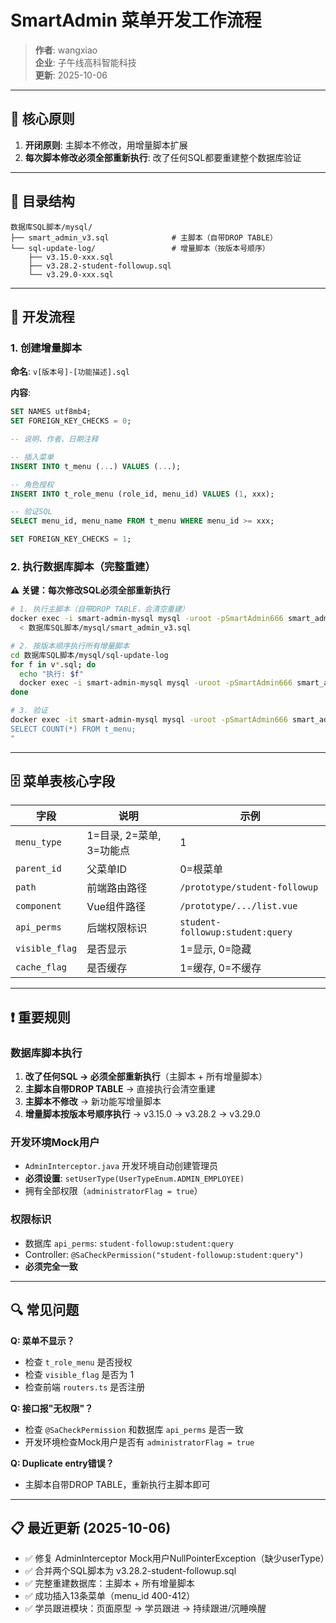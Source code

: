 # SmartAdmin 菜单开发工作流程

> **作者**: wangxiao  
> **企业**: 子午线高科智能科技  
> **更新**: 2025-10-06

---

## 🎯 核心原则

1. **开闭原则**: 主脚本不修改，用增量脚本扩展
2. **每次脚本修改必须全部重新执行**: 改了任何SQL都要重建整个数据库验证

---

## 📁 目录结构

```
数据库SQL脚本/mysql/
├── smart_admin_v3.sql              # 主脚本（自带DROP TABLE）
└── sql-update-log/                 # 增量脚本（按版本号顺序）
    ├── v3.15.0-xxx.sql
    ├── v3.28.2-student-followup.sql
    └── v3.29.0-xxx.sql
```

---

## 🚀 开发流程

### 1. 创建增量脚本

**命名**: `v[版本号]-[功能描述].sql`

**内容**:
```sql
SET NAMES utf8mb4;
SET FOREIGN_KEY_CHECKS = 0;

-- 说明、作者、日期注释

-- 插入菜单
INSERT INTO t_menu (...) VALUES (...);

-- 角色授权
INSERT INTO t_role_menu (role_id, menu_id) VALUES (1, xxx);

-- 验证SQL
SELECT menu_id, menu_name FROM t_menu WHERE menu_id >= xxx;

SET FOREIGN_KEY_CHECKS = 1;
```

### 2. 执行数据库脚本（完整重建）

**⚠️ 关键：每次修改SQL必须全部重新执行**

```bash
# 1. 执行主脚本（自带DROP TABLE，会清空重建）
docker exec -i smart-admin-mysql mysql -uroot -pSmartAdmin666 smart_admin_v3 \
  < 数据库SQL脚本/mysql/smart_admin_v3.sql

# 2. 按版本顺序执行所有增量脚本
cd 数据库SQL脚本/mysql/sql-update-log
for f in v*.sql; do
  echo "执行: $f"
  docker exec -i smart-admin-mysql mysql -uroot -pSmartAdmin666 smart_admin_v3 < $f
done

# 3. 验证
docker exec -it smart-admin-mysql mysql -uroot -pSmartAdmin666 smart_admin_v3 -e "
SELECT COUNT(*) FROM t_menu;
"
```

---

## 🗄️ 菜单表核心字段

| 字段 | 说明 | 示例 |
|------|------|------|
| `menu_type` | 1=目录, 2=菜单, 3=功能点 | 1 |
| `parent_id` | 父菜单ID | 0=根菜单 |
| `path` | 前端路由路径 | `/prototype/student-followup` |
| `component` | Vue组件路径 | `/prototype/.../list.vue` |
| `api_perms` | 后端权限标识 | `student-followup:student:query` |
| `visible_flag` | 是否显示 | 1=显示, 0=隐藏 |
| `cache_flag` | 是否缓存 | 1=缓存, 0=不缓存 |

---

## ❗ 重要规则

### 数据库脚本执行

1. **改了任何SQL → 必须全部重新执行**（主脚本 + 所有增量脚本）
2. **主脚本自带DROP TABLE** → 直接执行会清空重建
3. **主脚本不修改** → 新功能写增量脚本
4. **增量脚本按版本号顺序执行** → v3.15.0 → v3.28.2 → v3.29.0

### 开发环境Mock用户

- `AdminInterceptor.java` 开发环境自动创建管理员
- **必须设置**: `setUserType(UserTypeEnum.ADMIN_EMPLOYEE)`
- 拥有全部权限（`administratorFlag = true`）

### 权限标识

- 数据库 `api_perms`: `student-followup:student:query`
- Controller: `@SaCheckPermission("student-followup:student:query")`
- **必须完全一致**

---

## 🔍 常见问题

**Q: 菜单不显示？**
- 检查 `t_role_menu` 是否授权
- 检查 `visible_flag` 是否为 1
- 检查前端 `routers.ts` 是否注册

**Q: 接口报"无权限"？**
- 检查 `@SaCheckPermission` 和数据库 `api_perms` 是否一致
- 开发环境检查Mock用户是否有 `administratorFlag = true`

**Q: Duplicate entry错误？**
- 主脚本自带DROP TABLE，重新执行主脚本即可

---

## 📋 最近更新 (2025-10-06)

- ✅ 修复 AdminInterceptor Mock用户NullPointerException（缺少userType）
- ✅ 合并两个SQL脚本为 v3.28.2-student-followup.sql
- ✅ 完整重建数据库：主脚本 + 所有增量脚本
- ✅ 成功插入13条菜单（menu_id 400-412）
- ✅ 学员跟进模块：页面原型 → 学员跟进 → 持续跟进/沉睡唤醒
